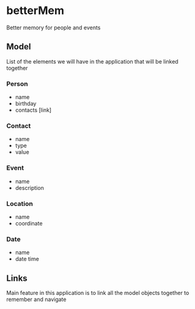 # betterMem
Better memory for people and events

## Model

List of the elements we will have in the application that will be
linked together

### Person
- name
- birthday
- contacts [link]

### Contact
- name
- type
- value

### Event
- name
- description

### Location
- name
- coordinate

### Date
- name
- date time

## Links

Main feature in this application is to link all the model objects
together to remember and navigate 